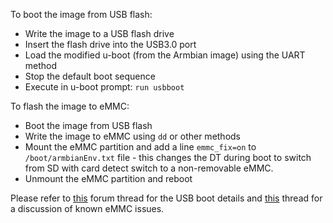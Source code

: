 To boot the image from USB flash:

- Write the image to a USB flash drive
- Insert the flash drive into the USB3.0 port
- Load the modified u-boot (from the Armbian image) using the UART method
- Stop the default boot sequence
- Execute in u-boot prompt: `run usbboot`

To flash the image to eMMC:

- Boot the image from USB flash
- Write the image to eMMC using `dd` or other methods
- Mount the eMMC partition and add a line `emmc_fix=on` to `/boot/armbianEnv.txt` file - this changes the DT during boot to switch from SD with card detect switch to a non-removable eMMC.
- Unmount the eMMC partition and reboot

Please refer to [this](https://forum.armbian.com/topic/3072-clearfog-pro-emmc-requires-sd-card-to-detect-device/) forum thread for the USB boot details and [this](http://forum.solid-run.com/linux-kernel-and-bootloaders-f34/unstable-mmc-operation-with-upstream-kernel-t2986.html) thread for a discussion of known eMMC issues.
